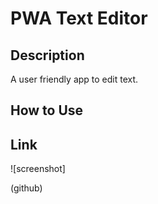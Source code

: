 # PWA Text Editor

## Description

A user friendly app to edit text. 

## How to Use

## Link

![screenshot]

(github)

